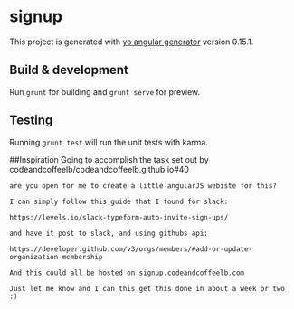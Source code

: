 # signup

This project is generated with [yo angular generator](https://github.com/yeoman/generator-angular)
version 0.15.1.

## Build & development

Run `grunt` for building and `grunt serve` for preview.

## Testing

Running `grunt test` will run the unit tests with karma.

##Inspiration
Going to accomplish the task set out by codeandcoffeelb/codeandcoffeelb.github.io#40

```
are you open for me to create a little angularJS webiste for this?

I can simply follow this guide that I found for slack:

https://levels.io/slack-typeform-auto-invite-sign-ups/

and have it post to slack, and using githubs api:

https://developer.github.com/v3/orgs/members/#add-or-update-organization-membership

And this could all be hosted on signup.codeandcoffeelb.com

Just let me know and I can this get this done in about a week or two :)
```
